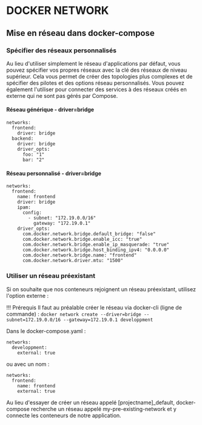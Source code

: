 # DOCKER NETWORK
## Mise en réseau dans docker-compose

### Spécifier des réseaux personnalisés

Au lieu d'utiliser simplement le réseau d'applications par défaut, vous pouvez spécifier vos propres réseaux avec la clé des réseaux de niveau supérieur. Cela vous permet de créer des topologies plus complexes et de spécifier des pilotes et des options réseau personnalisés. Vous pouvez également l'utiliser pour connecter des services à des réseaux créés en externe qui ne sont pas gérés par Compose.

#### Réseau générique - driver=bridge
```
networks:
  frontend:
    driver: bridge
  backend:
    driver: bridge
    driver_opts:
      foo: "1"
      bar: "2"
```

#### Réseau personnalisé - driver=bridge
```
networks:
  frontend:
    name: frontend
    driver: bridge
    ipam:
      config:
        - subnet: "172.19.0.0/16"
          gateway: "172.19.0.1"
    driver_opts:
      com.docker.network.bridge.default_bridge: "false"
      com.docker.network.bridge.enable_icc: "true"	  
      com.docker.network.bridge.enable_ip_masquerade: "true"
      com.docker.network.bridge.host_binding_ipv4: "0.0.0.0"
      com.docker.network.bridge.name: "frontend"
      com.docker.network.driver.mtu: "1500"
```

### Utiliser un réseau préexistant

Si on souhaite que nos conteneurs rejoignent un réseau préexistant, utilisez l'option externe :

!!! Prérequis
    Il faut au préalable créer le réseau via docker-cli (ligne de commande) :
    ```
    docker network create --driver=bridge --subnet=172.19.0.0/16 --gateway=172.19.0.1 developpment
    ```

Dans le docker-compose.yaml :

```
networks: 
  developpment: 
    external: true
```

ou avec un nom :

```
networks:
  frontend:
    name: frontend
    external: true
```

Au lieu d'essayer de créer un réseau appelé [projectname]_default, docker-compose recherche un réseau appelé my-pre-existing-network et y connecte les conteneurs de notre application.